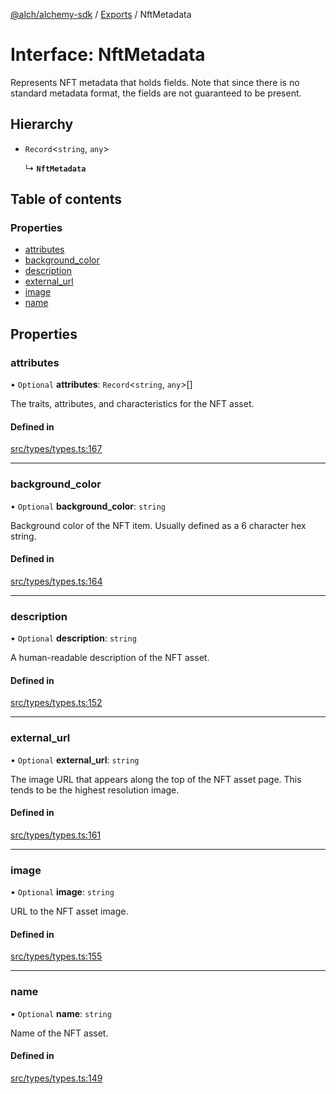 [@alch/alchemy-sdk](../README.md) / [Exports](../modules.md) / NftMetadata

# Interface: NftMetadata

Represents NFT metadata that holds fields. Note that since there is no
standard metadata format, the fields are not guaranteed to be present.

## Hierarchy

- `Record`<`string`, `any`\>

  ↳ **`NftMetadata`**

## Table of contents

### Properties

- [attributes](NftMetadata.md#attributes)
- [background\_color](NftMetadata.md#background_color)
- [description](NftMetadata.md#description)
- [external\_url](NftMetadata.md#external_url)
- [image](NftMetadata.md#image)
- [name](NftMetadata.md#name)

## Properties

### attributes

• `Optional` **attributes**: `Record`<`string`, `any`\>[]

The traits, attributes, and characteristics for the NFT asset.

#### Defined in

[src/types/types.ts:167](https://github.com/alchemyplatform/alchemy-sdk-js/blob/9fe1224/src/types/types.ts#L167)

___

### background\_color

• `Optional` **background\_color**: `string`

Background color of the NFT item. Usually defined as a 6 character hex string.

#### Defined in

[src/types/types.ts:164](https://github.com/alchemyplatform/alchemy-sdk-js/blob/9fe1224/src/types/types.ts#L164)

___

### description

• `Optional` **description**: `string`

A human-readable description of the NFT asset.

#### Defined in

[src/types/types.ts:152](https://github.com/alchemyplatform/alchemy-sdk-js/blob/9fe1224/src/types/types.ts#L152)

___

### external\_url

• `Optional` **external\_url**: `string`

The image URL that appears along the top of the NFT asset page. This tends
to be the highest resolution image.

#### Defined in

[src/types/types.ts:161](https://github.com/alchemyplatform/alchemy-sdk-js/blob/9fe1224/src/types/types.ts#L161)

___

### image

• `Optional` **image**: `string`

URL to the NFT asset image.

#### Defined in

[src/types/types.ts:155](https://github.com/alchemyplatform/alchemy-sdk-js/blob/9fe1224/src/types/types.ts#L155)

___

### name

• `Optional` **name**: `string`

Name of the NFT asset.

#### Defined in

[src/types/types.ts:149](https://github.com/alchemyplatform/alchemy-sdk-js/blob/9fe1224/src/types/types.ts#L149)
